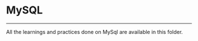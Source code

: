 <h1>MySQL</h1><hr>
<p>All the learnings and practices done on MySql are available in this folder.</p>
